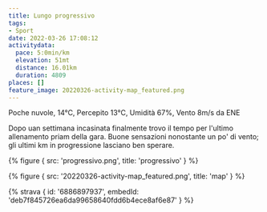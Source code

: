 ```yaml
---
title: Lungo progressivo
tags:
- Sport
date: 2022-03-26 17:08:12
activitydata:
  pace: 5:0min/km
  elevation: 51mt
  distance: 16.01km
  duration: 4809
places: []
feature_image: 20220326-activity-map_featured.png
---
```


Poche nuvole, 14°C, Percepito 13°C, Umidità 67%, Vento 8m/s da ENE

<!--more-->

Dopo uan settimana incasinata finalmente trovo il tempo per l'ultimo allenamento priam della gara.
Buone sensazioni nonostante un po' di vento; gli ultimi km in progressione lasciano ben sperare.

{% figure { src: 'progressivo.png', title: 'progressivo' } %}

{% figure { src: '20220326-activity-map_featured.png', title: 'map' } %}

{% strava { id: '6886897937', embedId: 'deb7f845726ea6da99658640fdd6b4ece8af6e87' } %}